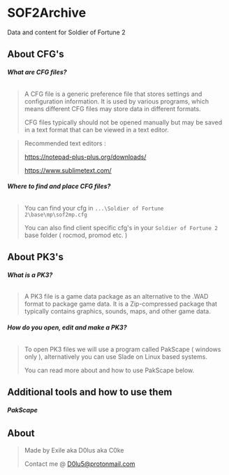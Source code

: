 # SOF2Archive
Data and content for Soldier of Fortune 2

## About CFG's 
###### **_What are CFG files?_**
> A CFG file is a generic preference file that stores settings and configuration information. It is used by various programs, which means different CFG files may store data in different formats.
>  
> CFG files typically should not be opened manually but may be saved in a text format that can be viewed in a text editor.

> Recommended text editors : 
> 
> https://notepad-plus-plus.org/downloads/
> 
> https://www.sublimetext.com/


###### **_Where to find and place CFG files?_**
> You can find your cfg in ```...\Soldier of Fortune 2\base\mp\sof2mp.cfg```
> 
> You can also find client specific cfg's in your ```Soldier of Fortune 2``` base folder ( rocmod, promod etc. )

## About PK3's
###### **_What is a PK3?_**
> A PK3 file is a game data package as an alternative to the .WAD format to package game data. It is a Zip-compressed package that typically contains graphics, sounds, maps, and other game data.
###### **_How do you open, edit and make a PK3?_**
> To open PK3 files we will use a program called PakScape ( windows only ), alternatively you can use Slade on Linux based systems.
> 
> You can read more about and how to use PakScape below.

## Additional tools and how to use them
######  **_PakScape_**

## About 
> Made by Exile aka D0lus aka C0ke
> 
> Contact me @ D0lu5@protonmail.com
